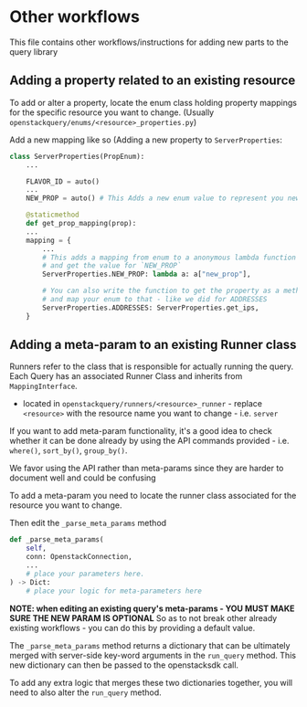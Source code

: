 # Other workflows
This file contains other workflows/instructions for adding new parts to the query library

## Adding a property related to an existing resource

To add or alter a property, locate the enum class holding property mappings for the specific resource you want to change.
(Usually `openstackquery/enums/<resource>_properties.py`)

Add a new mapping like so (Adding a new property to `ServerProperties`:

```python
class ServerProperties(PropEnum):
    ...

    FLAVOR_ID = auto()
    ...
    NEW_PROP = auto() # This Adds a new enum value to represent you new property

    @staticmethod
    def get_prop_mapping(prop):
    ...
    mapping = {
        ...
        # This adds a mapping from enum to a anonymous lambda function which will take an Openstack Server object
        # and get the value for `NEW_PROP`
        ServerProperties.NEW_PROP: lambda a: a["new_prop"],

        # You can also write the function to get the property as a method in the Class
        # and map your enum to that - like we did for ADDRESSES
        ServerProperties.ADDRESSES: ServerProperties.get_ips,
    }
```

## Adding a meta-param to an existing Runner class

Runners refer to the class that is responsible for actually running the query.
Each Query has an associated Runner Class and inherits from `MappingInterface`.
- located in `openstackquery/runners/<resource>_runner` - replace `<resource>` with the resource name you want to change - i.e. `server`


If you want to add meta-param functionality, it's a good idea to check whether it can be done already by using
the API commands provided - i.e. `where()`, `sort_by()`, `group_by()`.

We favor using the API rather than meta-params since they are harder to document well and could be confusing

To add a meta-param you need to locate the runner class associated for the resource you want to change.

Then edit the `_parse_meta_params` method

```python
def _parse_meta_params(
    self,
    conn: OpenstackConnection,
    ...
    # place your parameters here.
) -> Dict:
    # place your logic for meta-parameters here

```

**NOTE: when editing an existing query's meta-params - YOU MUST MAKE SURE THE NEW PARAM IS OPTIONAL**
So as to not break other already existing workflows - you can do this by providing a default value.

The `_parse_meta_params` method returns a dictionary that can be ultimately merged with server-side key-word arguments in the `run_query` method.
This new dictionary can then be passed to the openstacksdk call.

To add any extra logic that merges these two dictionaries together, you will need to also alter the `run_query` method.
